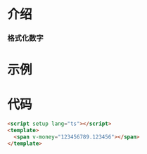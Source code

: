 # 介绍

### 格式化数字

# 示例

<script setup>
</script>

<span v-money="123456789.123456"></span>

# 代码

```html
<script setup lang="ts"></script>
<template>
  <span v-money="123456789.123456"></span>
</template>
```
